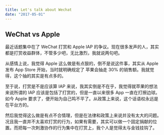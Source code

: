 ```yaml
---
title: Let's talk about Wechat
date: "2017-05-01"
---
```


## WeChat vs Apple

最近话题集中在了 WeChat 打赏和 Apple IAP 的争议。现在很多发声的人，其实都是打赏收益群体，不管多少吧，无比激烈，我就说两句吧。

从感情上说，我觉得 Apple 这么做是有点狠的，倒不是说这件事，其实从 Apple 发布 App Store 开始，当时就明确规定了 苹果会抽走 30% 的销售额。我就觉得，这个抽的其实是有点多的。

至于说，打赏是不是应该算 IAP 来说，我其实倒是不在乎，我觉得就苹果的想法来说所谓的 IAP 应该是包括了打赏的，但是一直以来很多 App 一直在打擦边球。如今 Apple 要求了，便开始为自己鸣不平了。从政策上来说，这个话语权永远是在平台方的。

然后我觉得这么做是有点不合情理，但是在法律和政策上来说并没有太大的问题。况且我一直并不太喜欢打赏的行为，如果有需要，其实可以做一个固定捐献的位置。而把每一次刺激协作的行为集中在打赏上，我个人是觉得太与金钱挂钩了。